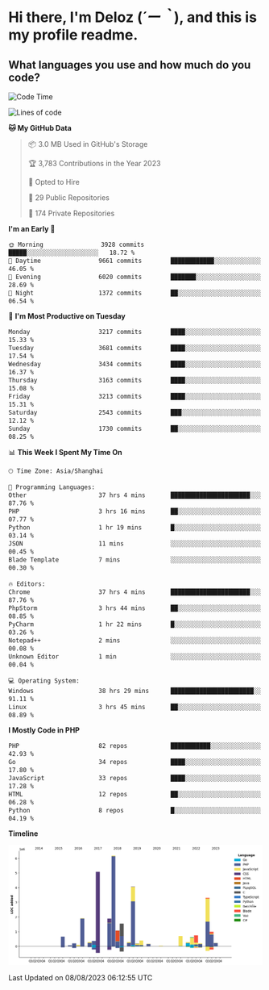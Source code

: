 # **Hi there, I'm Deloz (*´ー｀*), and this is my profile readme.**

## **What languages you use and how much do you code?**

<!--START_SECTION:waka-->
![Code Time](http://img.shields.io/badge/Code%20Time-2%2C072%20hrs%207%20mins-blue)

![Lines of code](https://img.shields.io/badge/From%20Hello%20World%20I%27ve%20Written-31.5%20million%20lines%20of%20code-blue)

**🐱 My GitHub Data** 

> 📦 3.0 MB Used in GitHub's Storage 
 > 
> 🏆 3,783 Contributions in the Year 2023
 > 
> 💼 Opted to Hire
 > 
> 📜 29 Public Repositories 
 > 
> 🔑 174 Private Repositories 
 > 
**I'm an Early 🐤** 

```text
🌞 Morning                3928 commits        █████░░░░░░░░░░░░░░░░░░░░   18.72 % 
🌆 Daytime                9661 commits        ████████████░░░░░░░░░░░░░   46.05 % 
🌃 Evening                6020 commits        ███████░░░░░░░░░░░░░░░░░░   28.69 % 
🌙 Night                  1372 commits        ██░░░░░░░░░░░░░░░░░░░░░░░   06.54 % 
```
📅 **I'm Most Productive on Tuesday** 

```text
Monday                   3217 commits        ████░░░░░░░░░░░░░░░░░░░░░   15.33 % 
Tuesday                  3681 commits        ████░░░░░░░░░░░░░░░░░░░░░   17.54 % 
Wednesday                3434 commits        ████░░░░░░░░░░░░░░░░░░░░░   16.37 % 
Thursday                 3163 commits        ████░░░░░░░░░░░░░░░░░░░░░   15.08 % 
Friday                   3213 commits        ████░░░░░░░░░░░░░░░░░░░░░   15.31 % 
Saturday                 2543 commits        ███░░░░░░░░░░░░░░░░░░░░░░   12.12 % 
Sunday                   1730 commits        ██░░░░░░░░░░░░░░░░░░░░░░░   08.25 % 
```


📊 **This Week I Spent My Time On** 

```text
🕑︎ Time Zone: Asia/Shanghai

💬 Programming Languages: 
Other                    37 hrs 4 mins       ██████████████████████░░░   87.76 % 
PHP                      3 hrs 16 mins       ██░░░░░░░░░░░░░░░░░░░░░░░   07.77 % 
Python                   1 hr 19 mins        █░░░░░░░░░░░░░░░░░░░░░░░░   03.14 % 
JSON                     11 mins             ░░░░░░░░░░░░░░░░░░░░░░░░░   00.45 % 
Blade Template           7 mins              ░░░░░░░░░░░░░░░░░░░░░░░░░   00.30 % 

🔥 Editors: 
Chrome                   37 hrs 4 mins       ██████████████████████░░░   87.76 % 
PhpStorm                 3 hrs 44 mins       ██░░░░░░░░░░░░░░░░░░░░░░░   08.85 % 
PyCharm                  1 hr 22 mins        █░░░░░░░░░░░░░░░░░░░░░░░░   03.26 % 
Notepad++                2 mins              ░░░░░░░░░░░░░░░░░░░░░░░░░   00.08 % 
Unknown Editor           1 min               ░░░░░░░░░░░░░░░░░░░░░░░░░   00.04 % 

💻 Operating System: 
Windows                  38 hrs 29 mins      ███████████████████████░░   91.11 % 
Linux                    3 hrs 45 mins       ██░░░░░░░░░░░░░░░░░░░░░░░   08.89 % 
```

**I Mostly Code in PHP** 

```text
PHP                      82 repos            ███████████░░░░░░░░░░░░░░   42.93 % 
Go                       34 repos            ████░░░░░░░░░░░░░░░░░░░░░   17.80 % 
JavaScript               33 repos            ████░░░░░░░░░░░░░░░░░░░░░   17.28 % 
HTML                     12 repos            ██░░░░░░░░░░░░░░░░░░░░░░░   06.28 % 
Python                   8 repos             █░░░░░░░░░░░░░░░░░░░░░░░░   04.19 % 
```



**Timeline**

![Lines of Code chart](https://raw.githubusercontent.com/deloz/deloz/main/assets/bar_graph.png)


 Last Updated on 08/08/2023 06:12:55 UTC
<!--END_SECTION:waka-->

